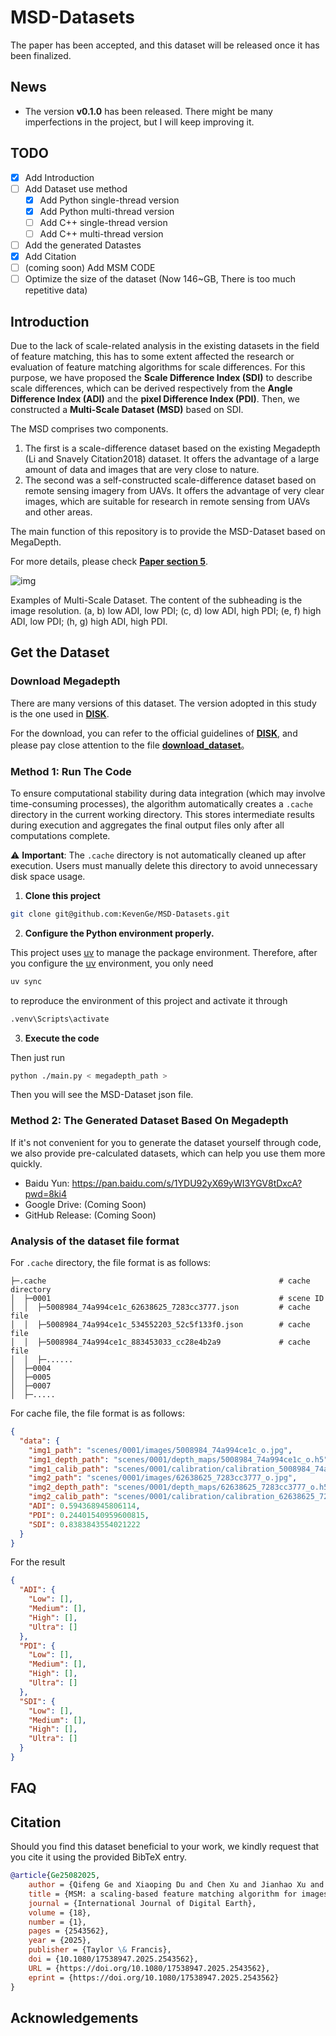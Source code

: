 # MSD-Datasets

The paper has been accepted, and this dataset will be released once it has been finalized.

## News

- The version **v0.1.0** has been released. There might be many imperfections in the project, but I will keep improving it.

## TODO

- [x] Add Introduction
- [ ] Add Dataset use method
    - [x] Add Python single-thread version
    - [x] Add Python multi-thread version
    - [ ] Add C++ single-thread version
    - [ ] Add C++ multi-thread version
- [ ] Add the generated Datastes
- [x] Add Citation
- [ ] (coming soon) Add MSM CODE
- [ ] Optimize the size of the dataset (Now 146~GB, There is too much repetitive data)

## Introduction

Due to the lack of scale-related analysis in the existing datasets in the field of feature matching, this has to some extent affected the research or evaluation of feature matching algorithms for scale differences. For this purpose, we have proposed the **Scale Difference Index (SDI)** to describe scale differences, which can be derived respectively from the **Angle Difference Index (ADI)** and the **pixel Difference Index (PDI)**. Then, we constructed a **Multi-Scale Dataset (MSD)** based on SDI.

The MSD comprises two components.

1. The first is a scale-difference dataset based on the existing Megadepth (Li and Snavely Citation2018) dataset. It offers the advantage of a large amount of data and images that are very close to nature.
2. The second was a self-constructed scale-difference dataset based on remote sensing imagery from UAVs. It offers the advantage of very clear images, which are suitable for research in remote sensing from UAVs and other areas.

The main function of this repository is to provide the MSD-Dataset based on MegaDepth.

For more details, please check [**Paper section 5**](https://www.tandfonline.com/doi/full/10.1080/17538947.2025.2543562#d1e4493).

![img](./Docs/assets/figure_5.jpeg)

Examples of Multi-Scale Dataset. The content of the subheading is the image resolution. (a, b) low ADI, low PDI; (c, d) low ADI, high PDI; (e, f) high ADI, low PDI; (h, g) high ADI, high PDI.

## Get the Dataset

### Download Megadepth

There are many versions of this dataset. The version adopted in this study is the one used in [**DISK**](https://github.com/cvlab-epfl/disk).

For the download, you can refer to the official guidelines of [**DISK**](https://github.com/cvlab-epfl/disk), and please pay close attention to the file [**download_dataset**](https://github.com/cvlab-epfl/disk/blob/master/download_dataset)。

### Method 1: Run The Code

To ensure computational stability during data integration (which may involve time-consuming processes), the algorithm automatically creates a `.cache` directory in the current working directory. This stores intermediate results during execution and aggregates the final output files only after all computations complete.

⚠️ **Important**: The `.cache` directory is not automatically cleaned up after execution. Users must manually delete this directory to avoid unnecessary disk space usage.

1. **Clone this project**

```bash
git clone git@github.com:KevenGe/MSD-Datasets.git
```

2. **Configure the Python environment properly.** 

This project uses [uv](https://github.com/astral-sh/uv) to manage the package environment. Therefore, after you configure the [uv](https://github.com/astral-sh/uv) environment, you only need 
```bash
uv sync
```
to reproduce the environment of this project and activate it through 
```bash
.venv\Scripts\activate
```
3. **Execute the code**

Then just run

```bash
python ./main.py < megadepth_path >
```

Then you will see the MSD-Dataset json file.

### Method 2: The Generated Dataset Based On Megadepth

If it's not convenient for you to generate the dataset yourself through code, we also provide pre-calculated datasets, which can help you use them more quickly.

- Baidu Yun: https://pan.baidu.com/s/1YDU92yX69yWI3YGV8tDxcA?pwd=8ki4
- Google Drive: (Coming Soon)
- GitHub Release: (Coming Soon)

### Analysis of the dataset file format

For `.cache` directory, the file format is as follows:

```text
├─.cache                                                    # cache directory
│  ├─0001                                                   # scene ID
│  │  ├─5008984_74a994ce1c_62638625_7283cc3777.json         # cache file           
│  │  ├─5008984_74a994ce1c_534552203_52c5f133f0.json        # cache file     
│  │  ├─5008984_74a994ce1c_883453033_cc28e4b2a9             # cache file     
│  │  ├─......
│  ├─0004
│  ├─0005
│  ├─0007
│  ├─.....
```

For cache file, the file format is as follows:

```json
{
  "data": {
    "img1_path": "scenes/0001/images/5008984_74a994ce1c_o.jpg",
    "img1_depth_path": "scenes/0001/depth_maps/5008984_74a994ce1c_o.h5",
    "img1_calib_path": "scenes/0001/calibration/calibration_5008984_74a994ce1c_o.jpg.h5",
    "img2_path": "scenes/0001/images/62638625_7283cc3777_o.jpg",
    "img2_depth_path": "scenes/0001/depth_maps/62638625_7283cc3777_o.h5",
    "img2_calib_path": "scenes/0001/calibration/calibration_62638625_7283cc3777_o.jpg.h5",
    "ADI": 0.594368945806114,
    "PDI": 0.24401540959600815,
    "SDI": 0.8383843554021222
  }
}
```

For the result

```json
{
  "ADI": {
    "Low": [],
    "Medium": [],
    "High": [],
    "Ultra": []
  },
  "PDI": {
    "Low": [],
    "Medium": [],
    "High": [],
    "Ultra": []
  },
  "SDI": {
    "Low": [],
    "Medium": [],
    "High": [],
    "Ultra": []
  }
}
```

## FAQ

## Citation

Should you find this dataset beneficial to your work, we kindly request that you cite it using the provided BibTeX
entry.

```bibtex
@article{Ge25082025,
    author = {Qifeng Ge and Xiaoping Du and Chen Xu and Jianhao Xu and Zhenzhen Yan and Xiangtao Fan},
    title = {MSM: a scaling-based feature matching algorithm for images with large-scale differences},
    journal = {International Journal of Digital Earth},
    volume = {18},
    number = {1},
    pages = {2543562},
    year = {2025},
    publisher = {Taylor \& Francis},
    doi = {10.1080/17538947.2025.2543562},
    URL = {https://doi.org/10.1080/17538947.2025.2543562},
    eprint = {https://doi.org/10.1080/17538947.2025.2543562}
}
```

## Acknowledgements
